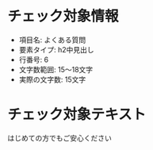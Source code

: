 # チェック対象情報

- 項目名: よくある質問
- 要素タイプ: h2中見出し
- 行番号: 6
- 文字数範囲: 15～18文字
- 実際の文字数: 15文字

# チェック対象テキスト

はじめての方でもご安心ください
